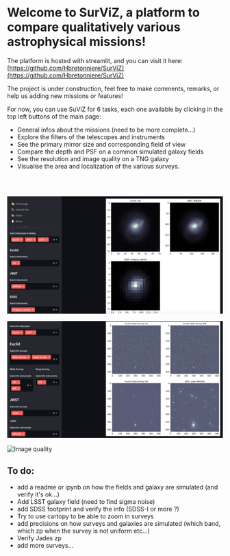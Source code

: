 # Welcome to SurViZ, a platform to compare qualitatively various astrophysical missions! 

The platform is hosted with streamlit, and you can visit it here: [https://github.com/Hbretonniere/SurViZ](https://github.com/Hbretonniere/SurViZ)

The project is under construction, feel free to make comments, remarks, or help us adding new missions or features! 


For now, you can use SuViZ for 6 tasks, each one available by clicking in the top left buttons of the main page:

- General infos about the missions (need to be more complete...)
- Explore the filters of the telescopes and instruments
- See the primary mirror size and corresponding field of view
- Compare the depth and PSF on a common simulated galaxy fields
- See the resolution and image quality on a TNG galaxy
- Visualise the area and localization of the various surveys.

<br/><br/>

![Image quality](./data/galaxies.png)

![Image quality](./data/fields.png)

![Image quality](./data/filters.gif)

## To do:
- add a readme or ipynb on how the fields and galaxy are simulated (and verify it's ok...)
- Add LSST galaxy field (need to find sigma noise)
- add SDSS footprint and verify the info (SDSS-I or more ?)
- Try to use cartopy to be able to zoom in surveys
- add precisions on how surveys and galaxies are simulated (which band, which zp when the survey is not uniform etc...)
- Verify Jades zp
- add more surveys...